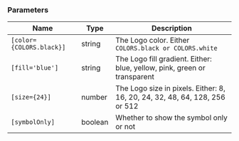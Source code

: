 ### Parameters

| Name                     | Type    | Description                                                                 |
| ------------------------ | ------- | --------------------------------------------------------------------------- |
| `[color={COLORS.black}]` | string  | The Logo color. Either `COLORS.black or COLORS.white`                       |
| `[fill='blue']`          | string  | The Logo fill gradient. Either: blue, yellow, pink, green or transparent    |
| `[size={24}]`            | number  | The Logo size in pixels. Either: 8, 16, 20, 24, 32, 48, 64, 128, 256 or 512 |
| `[symbolOnly]`           | boolean | Whether to show the symbol only or not                                      |
